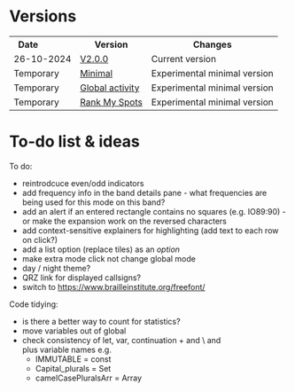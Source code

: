 
# Versions

<table>
<tr>
  <th>Date&nbsp;&nbsp;&nbsp;&nbsp;&nbsp;&nbsp;&nbsp;&nbsp;&nbsp;&nbsp;&nbsp;&nbsp;</th><th>Version</th><th>Changes</th>
</tr>

<tr>
  <td>26-10-2024</td><td><a href='https://g1ojs.github.io/BandOpticon/Archive/V2/BandOpticon%20V2.0.0'>V2.0.0</a></td>
  <td>
    Current version
  </td>
</tr>

<tr>
  <td>Temporary</td><td><a href='https://g1ojs.github.io/BandOpticon/Temp/BandOpticon Minimal.html'>Minimal</a></td>
  <td>
    Experimental minimal version 
  </td>
</tr>

<tr>
  <td>Temporary</td><td><a href='https://g1ojs.github.io/BandOpticon/Temp/Active calls.html'>Global activity</a></td>
  <td>
    Experimental minimal version 
  </td>
</tr>

<tr>
  <td>Temporary</td><td><a href='https://g1ojs.github.io/BandOpticon/Temp/LocalSpotsLeaderboards.html'>Rank My Spots</a></td>
  <td>
    Experimental minimal version 
  </td>
</tr>

</table>  

# To-do list & ideas

To do:
  - reintrodcuce even/odd indicators
  - add frequency info in the band details pane - what frequencies are being used for this mode on this band?
  - add an alert if an entered rectangle contains no squares (e.g. IO89:90) - or make the expansion work on the reversed characters
  - add context-sensitive explainers for highlighting (add text to each row on click?)
  - add a list option (replace tiles) as an *option*
  - make extra mode click not change global mode
  - day / night theme?
  - QRZ link for displayed callsigns?
  - switch to https://www.brailleinstitute.org/freefont/
  
Code tidying:
  - is there a better way to count for statistics?
  - move variables out of global
  - check consistency of let, var, continuation + and \ and <br> plus variable names e.g.
     - IMMUTABLE = const
     - Capital_plurals = Set
     - camelCasePluralsArr = Array 


